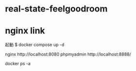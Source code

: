 # real-state-feelgoodroom

# nginx link
起動
$ docker compose up -d

nginx http://localhost:8080
phpmyadmin http://localhost:8888/

docker ps -a
